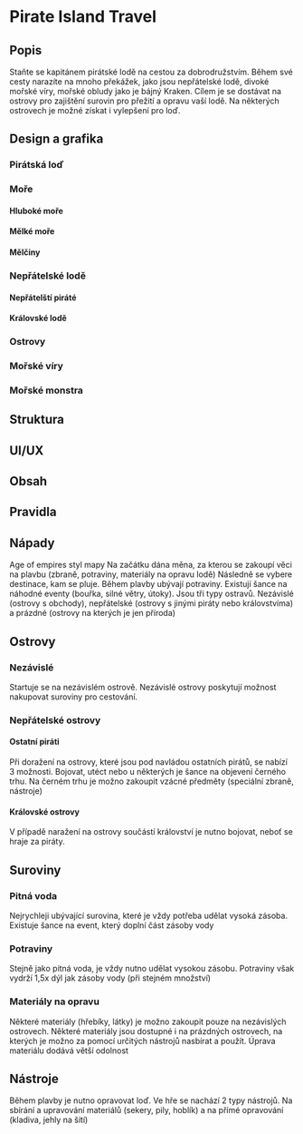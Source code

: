 # Pirate Island Travel
## Popis
Staňte se kapitánem pirátské lodě na cestou za dobrodružstvím. Během své cesty narazíte na mnoho překážek, jako jsou nepřátelské lodě, divoké mořské víry, mořské obludy jako je bájný Kraken. Cílem je se dostávat na ostrovy pro zajištění surovin pro přežití a opravu vaší lodě. Na některých ostrovech je možné získat i vylepšení pro loď.
## Design a grafika
### Pirátská loď
### Moře
#### Hluboké moře
#### Mělké moře
#### Mělčiny
### Nepřátelské lodě
#### Nepřátelští piráté
#### Královské lodě
### Ostrovy
### Mořské víry
### Mořské monstra
## Struktura

## UI/UX

## Obsah

## Pravidla


## Nápady

Age of empires styl mapy
Na začátku dána měna, za kterou se zakoupí věci na plavbu (zbraně, potraviny, materiály na opravu lodě)
Následně se vybere destinace, kam se pluje. Během plavby ubývají potraviny. Existují šance na náhodné eventy (bouřka, silné větry, útoky).
Jsou tři typy ostravů. Nezávislé (ostrovy s obchody), nepřátelské (ostrovy s jinými piráty nebo královstvíma) a prázdné (ostrovy na kterých je jen příroda)

## Ostrovy
### Nezávislé
Startuje se na nezávislém ostrově. Nezávislé ostrovy poskytují možnost nakupovat suroviny pro cestování.

### Nepřátelské ostrovy
#### Ostatní piráti
Při doražení na ostrovy, které jsou pod navládou ostatních pirátů, se nabízí 3 možnosti. Bojovat, utéct nebo u některých je šance na objevení černého trhu. Na černém trhu je možno zakoupit vzácné předměty (speciální zbraně, nástroje)

#### Královské ostrovy
V případě naražení na ostrovy součástí království je nutno bojovat, neboť se hraje za piráty.

## Suroviny
### Pitná voda
Nejrychleji ubývající surovina, které je vždy potřeba udělat vysoká zásoba. Existuje šance na event, který doplní část zásoby vody

### Potraviny
Stejně jako pitná voda, je vždy nutno udělat vysokou zásobu. Potraviny však vydrží 1,5x dýl jak zásoby vody (při stejném množství)

### Materiály na opravu
Některé materiály (hřebíky, látky) je možno zakoupit pouze na nezávislých ostrovech. Některé materiály jsou dostupné i na prázdných ostrovech, na kterých je možno za pomocí určitých nástrojů nasbírat a použít. Úprava materiálu dodává větší odolnost

## Nástroje
Během plavby je nutno opravovat loď. Ve hře se nachází 2 typy nástrojů. Na sbírání a upravování materiálů (sekery, pily, hoblík) a na přímé opravování (kladiva, jehly na šití)
